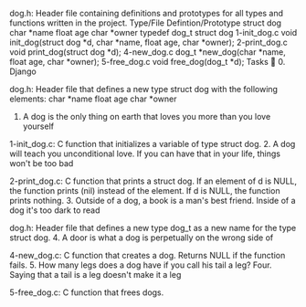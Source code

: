 dog.h: Header file containing definitions and prototypes for all types and functions written in the project.
Type/File	Defintion/Prototype
struct dog	
char *name
float age
char *owner
typedef dog_t	struct dog
1-init_dog.c	void init_dog(struct dog *d, char *name, float age, char *owner);
2-print_dog.c	void print_dog(struct dog *d);
4-new_dog.c	dog_t *new_dog(char *name, float age, char *owner);
5-free_dog.c	void free_dog(dog_t *d);
Tasks 📃
0. Django

dog.h: Header file that defines a new type struct dog with the following elements:
char *name
float age
char *owner
1. A dog is the only thing on earth that loves you more than you love yourself

1-init_dog.c: C function that initializes a variable of type struct dog.
2. A dog will teach you unconditional love. If you can have that in your life, things won't be too bad

2-print_dog.c: C function that prints a struct dog.
If an element of d is NULL, the function prints (nil) instead of the element.
If d is NULL, the function prints nothing.
3. Outside of a dog, a book is a man's best friend. Inside of a dog it's too dark to read

dog.h: Header file that defines a new type dog_t as a new name for the type struct dog.
4. A door is what a dog is perpetually on the wrong side of

4-new_dog.c: C function that creates a dog.
Returns NULL if the function fails.
5. How many legs does a dog have if you call his tail a leg? Four. Saying that a tail is a leg doesn't make it a leg

5-free_dog.c: C function that frees dogs.

